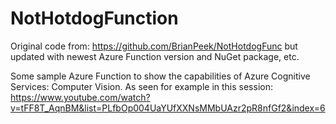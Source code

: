 # NotHotdogFunction

Original code from: https://github.com/BrianPeek/NotHotdogFunc but updated with newest Azure Function version and NuGet package, etc.

Some sample Azure Function to show the capabilities of Azure Cognitive Services: Computer Vision.
As seen for example in this session: https://www.youtube.com/watch?v=tFF8T_AqnBM&list=PLfbOp004UaYUfXXNsMMbUAzr2pR8nfGf2&index=6
